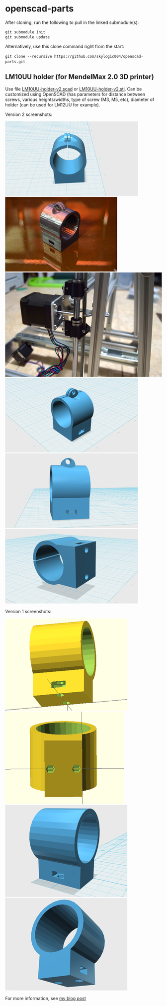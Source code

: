 # openscad-parts

After cloning, run the following to pull in the linked submodule(s):

```
git submodule init
git submodule update
```

Alternatively, use this clone command right from the start:

`git clone --recursive https://github.com/skylogic004/openscad-parts.git`

## LM10UU holder (for MendelMax 2.0 3D printer)
Use file [LM10UU-holder-v2.scad](LM10UU-holder.scad) or [LM10UU-holder-v2.stl](LM10UU-holder.stl).
Can be customized using OpenSCAD (has parameters for distance between screws, various heights/widths, type of screw (M3, M5, etc), diameter of holder (can be used for LM12UU for example).

Version 2 screenshots:

![LM10UU holder MM2](images/LM10UU-holder-v2-view4.png)
![LM10UU holder MM2](images/LM10UU-holder-v2-photo1.jpg)
![LM10UU holder MM2](images/LM10UU-holder-v2-photo2.jpg)
![LM10UU holder MM2](images/LM10UU-holder-v2-view1.png)
![LM10UU holder MM2](images/LM10UU-holder-v2-view2.png)
![LM10UU holder MM2](images/LM10UU-holder-v2-view3.png)

Version 1 screenshots:

![LM10UU holder MM2 OpenSCAD](images/LM10UU-holder-view2.png)
![LM10UU holder MM2 OpenSCAD](images/LM10UU-holder-view3.png)
![LM10UU holder MM2 STL](images/LM10UU-holder-view4.png)
![LM10UU holder MM2 STL](images/LM10UU-holder-view5.png)

For more information, see [my blog post](http://projects.skylogic.ca/blog/?p=168)